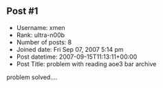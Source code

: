 ## Post #1
- Username: xmen
- Rank: ultra-n00b
- Number of posts: 8
- Joined date: Fri Sep 07, 2007 5:14 pm
- Post datetime: 2007-09-15T11:13:11+00:00
- Post Title: problem with reading aoe3 bar archive

problem solved....
